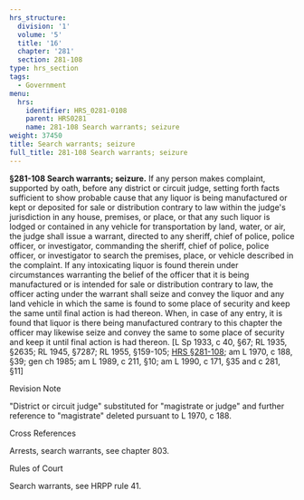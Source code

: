 ```yaml
---
hrs_structure:
  division: '1'
  volume: '5'
  title: '16'
  chapter: '281'
  section: 281-108
type: hrs_section
tags:
  - Government
menu:
  hrs:
    identifier: HRS_0281-0108
    parent: HRS0281
    name: 281-108 Search warrants; seizure
weight: 37450
title: Search warrants; seizure
full_title: 281-108 Search warrants; seizure
---
```

**§281-108 Search warrants; seizure.** If any person makes complaint, supported by oath, before any district or circuit judge, setting forth facts sufficient to show probable cause that any liquor is being manufactured or kept or deposited for sale or distribution contrary to law within the judge's jurisdiction in any house, premises, or place, or that any such liquor is lodged or contained in any vehicle for transportation by land, water, or air, the judge shall issue a warrant, directed to any sheriff, chief of police, police officer, or investigator, commanding the sheriff, chief of police, police officer, or investigator to search the premises, place, or vehicle described in the complaint. If any intoxicating liquor is found therein under circumstances warranting the belief of the officer that it is being manufactured or is intended for sale or distribution contrary to law, the officer acting under the warrant shall seize and convey the liquor and any land vehicle in which the same is found to some place of security and keep the same until final action is had thereon. When, in case of any entry, it is found that liquor is there being manufactured contrary to this chapter the officer may likewise seize and convey the same to some place of security and keep it until final action is had thereon. [L Sp 1933, c 40, §67; RL 1935, §2635; RL 1945, §7287; RL 1955, §159-105; [HRS §281-108](/title-16/chapter-281/section-281-108/); am L 1970, c 188, §39; gen ch 1985; am L 1989, c 211, §10; am L 1990, c 171, §35 and c 281, §11]

Revision Note

"District or circuit judge" substituted for "magistrate or judge" and further reference to "magistrate" deleted pursuant to L 1970, c 188.

Cross References

Arrests, search warrants, see chapter 803.

Rules of Court

Search warrants, see HRPP rule 41.